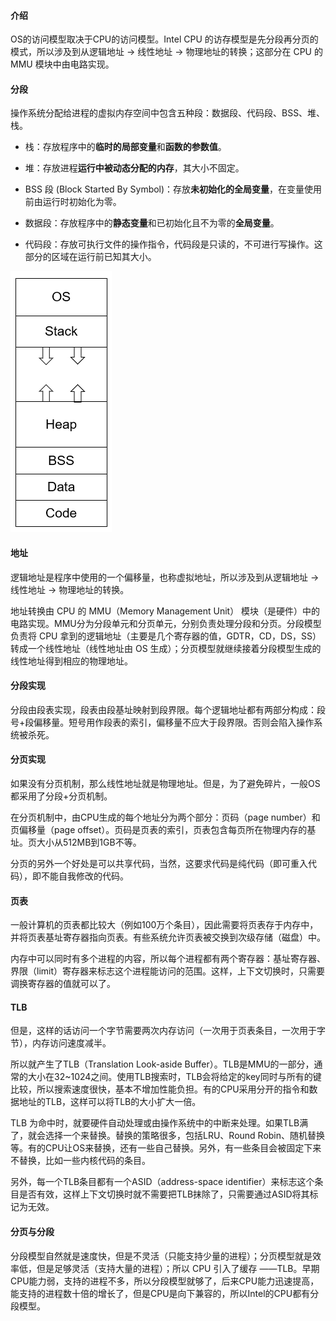 #### 介绍

OS的访问模型取决于CPU的访问模型。Intel CPU 的访存模型是先分段再分页的模式，所以涉及到从逻辑地址 -> 线性地址 -> 物理地址的转换；这部分在 CPU 的 MMU 模块中由电路实现。

#### 分段

操作系统分配给进程的虚拟内存空间中包含五种段：数据段、代码段、BSS、堆、栈。

- 栈：存放程序中的**临时的局部变量**和**函数的参数值**。

- 堆：存放进程**运行中被动态分配的内存**，其大小不固定。

- BSS 段 (Block Started By Symbol)：存放**未初始化的全局变量**，在变量使用前由运行时初始化为零。

- 数据段：存放程序中的**静态变量**和已初始化且不为零的**全局变量**。
- 代码段：存放可执行文件的操作指令，代码段是只读的，不可进行写操作。这部分的区域在运行前已知其大小。

![image-20210405205724473](OS%E4%B8%AD%E7%9A%84%E5%A4%9A%E7%BA%A7%E9%A1%B5%E8%A1%A8%E9%A1%B9.assets/image-20210405205724473.png)

#### 地址

逻辑地址是程序中使用的一个偏移量，也称虚拟地址，所以涉及到从逻辑地址 -> 线性地址 -> 物理地址的转换。

地址转换由 CPU 的 MMU（Memory Management Unit） 模块（是硬件）中的电路实现。MMU分为分段单元和分页单元，分别负责处理分段和分页。分段模型负责将 CPU 拿到的逻辑地址（主要是几个寄存器的值，GDTR，CD，DS，SS）转成一个线性地址（线性地址由 OS 生成）；分页模型就继续接着分段模型生成的线性地址得到相应的物理地址。

#### 分段实现

分段由段表实现，段表由段基址映射到段界限。每个逻辑地址都有两部分构成：段号+段偏移量。短号用作段表的索引，偏移量不应大于段界限。否则会陷入操作系统被杀死。

#### 分页实现

如果没有分页机制，那么线性地址就是物理地址。但是，为了避免碎片，一般OS都采用了分段+分页机制。

在分页机制中，由CPU生成的每个地址分为两个部分：页码（page number）和页偏移量（page offset）。页码是页表的索引，页表包含每页所在物理内存的基址。页大小从512MB到1GB不等。

分页的另外一个好处是可以共享代码，当然，这要求代码是纯代码（即可重入代码），即不能自我修改的代码。

#### 页表

一般计算机的页表都比较大（例如100万个条目），因此需要将页表存于内存中，并将页表基址寄存器指向页表。有些系统允许页表被交换到次级存储（磁盘）中。

内存中可以同时有多个进程的内容，所以每个进程都有两个寄存器：基址寄存器、界限（limit）寄存器来标志这个进程能访问的范围。这样，上下文切换时，只需要调换寄存器的值就可以了。

#### TLB

但是，这样的话访问一个字节需要两次内存访问（一次用于页表条目，一次用于字节），内存访问速度减半。

所以就产生了TLB（Translation Look-aside Buffer）。TLB是MMU的一部分，通常的大小在32~1024之间。使用TLB搜索时，TLB会将给定的key同时与所有的键比较，所以搜索速度很快，基本不增加性能负担。有的CPU采用分开的指令和数据地址的TLB，这样可以将TLB的大小扩大一倍。

TLB 为命中时，就要硬件自动处理或由操作系统中的中断来处理。如果TLB满了，就会选择一个来替换。替换的策略很多，包括LRU、Round Robin、随机替换等。有的CPU让OS来替换，还有一些自己替换。另外，有一些条目会被固定下来不替换，比如一些内核代码的条目。

另外，每一个TLB条目都有一个ASID（address-space identifier）来标志这个条目是否有效，这样上下文切换时就不需要把TLB抹除了，只需要通过ASID将其标记为无效。

#### 分页与分段

分段模型自然就是速度快，但是不灵活（只能支持少量的进程）；分页模型就是效率低，但是足够灵活（支持大量的进程）；所以 CPU 引入了缓存 ——TLB。早期CPU能力弱，支持的进程不多，所以分段模型就够了，后来CPU能力迅速提高，能支持的进程数十倍的增长了，但是CPU是向下兼容的，所以Intel的CPU都有分段模型。









